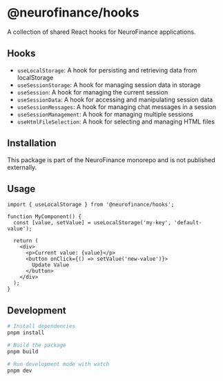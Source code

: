 # @neurofinance/hooks

A collection of shared React hooks for NeuroFinance applications.

## Hooks

- `useLocalStorage`: A hook for persisting and retrieving data from localStorage
- `useSessionStorage`: A hook for managing session data in storage
- `useSession`: A hook for managing the current session
- `useSessionData`: A hook for accessing and manipulating session data
- `useSessionMessages`: A hook for managing chat messages in a session
- `useSessionManagement`: A hook for managing multiple sessions
- `useHtmlFileSelection`: A hook for selecting and managing HTML files

## Installation

This package is part of the NeuroFinance monorepo and is not published externally.

## Usage

```tsx
import { useLocalStorage } from '@neurofinance/hooks';

function MyComponent() {
  const [value, setValue] = useLocalStorage('my-key', 'default-value');
  
  return (
    <div>
      <p>Current value: {value}</p>
      <button onClick={() => setValue('new-value')}>
        Update Value
      </button>
    </div>
  );
}
```

## Development

```bash
# Install dependencies
pnpm install

# Build the package
pnpm build

# Run development mode with watch
pnpm dev
``` 